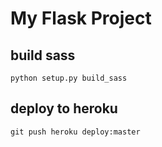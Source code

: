 # My Flask Project
## build sass
```
python setup.py build_sass
```
## deploy to heroku
```
git push heroku deploy:master
```
